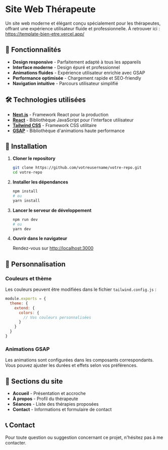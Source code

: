 # Site Web Thérapeute

Un site web moderne et élégant conçu spécialement pour les thérapeutes, offrant une expérience utilisateur fluide et professionnelle.
À retrouver ici : https://template-bien-etre.vercel.app/

## 🌟 Fonctionnalités

- **Design responsive** - Parfaitement adapté à tous les appareils
- **Interface moderne** - Design épuré et professionnel
- **Animations fluides** - Expérience utilisateur enrichie avec GSAP
- **Performance optimisée** - Chargement rapide et SEO-friendly
- **Navigation intuitive** - Parcours utilisateur simplifié

## 🛠️ Technologies utilisées

- **[Next.js](https://nextjs.org/)** - Framework React pour la production
- **[React](https://reactjs.org/)** - Bibliothèque JavaScript pour l'interface utilisateur
- **[Tailwind CSS](https://tailwindcss.com/)** - Framework CSS utilitaire
- **[GSAP](https://greensock.com/gsap/)** - Bibliothèque d'animations haute performance

## 🚀 Installation

1. **Cloner le repository**
   ```bash
   git clone https://github.com/votreusername/votre-repo.git
   cd votre-repo
   ```

2. **Installer les dépendances**
   ```bash
   npm install
   # ou
   yarn install
   ```

3. **Lancer le serveur de développement**
   ```bash
   npm run dev
   # ou
   yarn dev
   ```

4. **Ouvrir dans le navigateur**
   
   Rendez-vous sur [http://localhost:3000](http://localhost:3000)

## 🎨 Personnalisation

### Couleurs et thème
Les couleurs peuvent être modifiées dans le fichier `tailwind.config.js` :

```javascript
module.exports = {
  theme: {
    extend: {
      colors: {
        // Vos couleurs personnalisées
      }
    }
  }
}
```

### Animations GSAP
Les animations sont configurées dans les composants correspondants. Vous pouvez ajuster les durées et effets selon vos préférences.

## 📱 Sections du site

- **Accueil** - Présentation et accroche
- **À propos** - Profil du thérapeute
- **Séances** - Liste des thérapies proposées
- **Contact** - Informations et formulaire de contact

## 📞 Contact

Pour toute question ou suggestion concernant ce projet, n'hésitez pas à me contacter.

